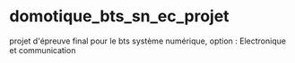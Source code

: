 # domotique_bts_sn_ec_projet
projet d'épreuve final pour le bts système numérique, option : Electronique et communication  
